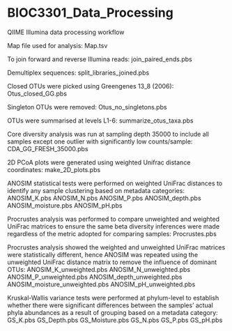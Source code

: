 # BIOC3301_Data_Processing

QIIME Illumina data processing workflow

Map file used for analysis:
Map.tsv

To join forward and reverse Illumina reads:
join_paired_ends.pbs

Demultiplex sequences:
split_libraries_joined.pbs

Closed OTUs were picked using Greengenes 13_8 (2006):
Otus_closed_GG.pbs

Singleton OTUs were removed:
Otus_no_singletons.pbs

OTUs were summarised at levels L1-6:
summarize_otus_taxa.pbs

Core diversity analysis was run at sampling depth 35000 to include all samples except one outlier with significantly low counts/sample:
CDA_GG_FRESH_35000.pbs

2D PCoA plots were generated using weighted Unifrac distance coordinates:
make_2D_plots.pbs

ANOSIM statistical tests were performed on weighted UniFrac distances to identify any sample clustering based on metadata categories: 
ANOSIM_K.pbs 
ANOSIM_N.pbs 
ANOSIM_P.pbs 
ANOSIM_depth.pbs 
ANOSIM_moisture.pbs 
ANOSIM_pH.pbs

Procrustes analysis was performed to compare unweighted and weighted UniFrac matrices to ensure the same beta diversity inferences were made regardless of the metric adopted for comparing samples:
Procrustes.pbs

Procrustes analysis showed the weighted and unweighted UniFrac matrices were statistically different, hence ANOSIM was repeated using the unweighted UniFrac distance matrix to remove the influence of dominant OTUs:
ANOSIM_K_unweighted.pbs 
ANOSIM_N_unweighted.pbs 
ANOSIM_P_unweighted.pbs 
ANOSIM_depth_unweighted.pbs 
ANOSIM_moisture_unweighted.pbs 
ANOSIM_pH_unweighted.pbs

Kruskal-Wallis variance tests were performed at phylum-level to establish whether there were significant differences between the samples’ actual phyla abundances as a result of grouping based on a metadata category:
GS_K.pbs 
GS_Depth.pbs 
GS_Moisture.pbs 
GS_N.pbs 
GS_P.pbs 
GS_pH.pbs
